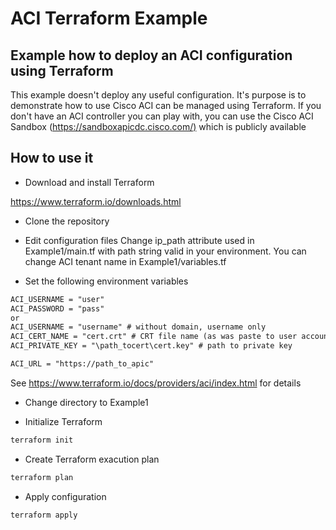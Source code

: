 # ACI Terraform Example

## Example how to deploy an ACI configuration using Terraform

This example doesn't deploy any useful configuration. It's purpose is to demonstrate how to use Cisco ACI can be managed using Terraform.
If you don't have an ACI controller you can play with, you can use the Cisco ACI Sandbox (<https://sandboxapicdc.cisco.com/)> which is publicly available

## How to use it

- Download and install Terraform

<https://www.terraform.io/downloads.html>

- Clone the repository

- Edit configuration files
Change ip_path attribute used in Example1/main.tf with path string valid in your environment.
You can change ACI tenant name in Example1/variables.tf

- Set the following environment variables

```txt
ACI_USERNAME = "user"
ACI_PASSWORD = "pass"
or
ACI_USERNAME = "username" # without domain, username only
ACI_CERT_NAME = "cert.crt" # CRT file name (as was paste to user account in ACI)
ACI_PRIVATE_KEY = "\path_tocert\cert.key" # path to private key

ACI_URL = "https://path_to_apic"
```

See <https://www.terraform.io/docs/providers/aci/index.html> for details

- Change directory to Example1

- Initialize Terraform

```txt
terraform init
```

- Create Terraform exacution plan

```txt
terraform plan
```

- Apply configuration

```txt
terraform apply
```
